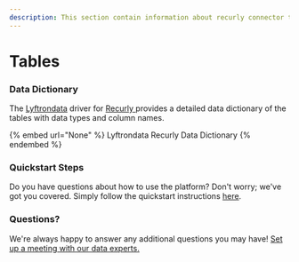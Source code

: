 ```yaml
---
description: This section contain information about recurly connector tables information
---
```


# Tables

### Data Dictionary

The [Lyftrondata](https://www.lyftrondata.com/) driver for [Recurly](None/)[ ](https://www.lyftrondata.com/integration/recurly/)provides a detailed data dictionary of the tables with data types and column names.

{% embed url="None" %}
Lyftrondata Recurly Data Dictionary
{% endembed %}

### Quickstart Steps

Do you have questions about how to use the platform? Don't worry; we've got you covered. Simply follow the quickstart instructions [here](../README.md).

### Questions? <a href="#questions" id="questions"></a>

We're always happy to answer any additional questions you may have! [Set up a meeting with our data experts.](https://www.lyftrondata.com/book-a-meeting/)

